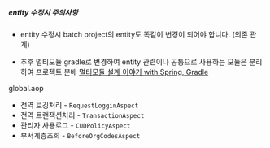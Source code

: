 ##### entity 수정시 주의사항

- entity 수정시 batch project의 entity도 똑같이 변경이 되어야 합니다. (의존 관계)

- 추후 멀티모듈 gradle로 변경하여 entity 관련이나 공통으로 사용하는 모듈은 분리하여 프로젝트 분배
[멀티모듈 설계 이야기 with Spring, Gradle](https://woowabros.github.io/study/2019/07/01/multi-module.html#3-%EC%A0%91%EA%B7%BC-%EA%B0%9C%EB%B0%A9%ED%8F%90%EC%87%84)

global.aop 
- 전역 로깅처리  - ```RequestLogginAspect```
- 전역 트랜잭션처리 - ```TransactionAspect```
- 관리자 사용로그 - ```CUDPolicyAspect```
- 부서계층조회 - ```BeforeOrgCodesAspect```



